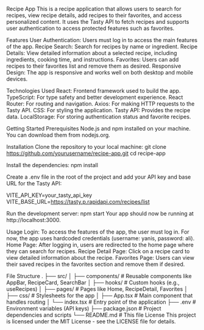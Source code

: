 Recipe App
This is a recipe application that allows users to search for recipes, view recipe details, add recipes to their favorites, and access personalized content. It uses the Tasty API to fetch recipes and supports user authentication to access protected features such as favorites.

Features
  User Authentication: Users must log in to access the main features of the app.
  Recipe Search: Search for recipes by name or ingredient.
  Recipe Details: View detailed information about a selected recipe, including ingredients, cooking time, and instructions.
  Favorites: Users can add recipes to their favorites list and remove them as desired.
  Responsive Design: The app is responsive and works well on both desktop and mobile devices.


Technologies Used
  React: Frontend framework used to build the app.
  TypeScript: For type safety and better development experience.
  React Router: For routing and navigation.
  Axios: For making HTTP requests to the Tasty API.
  CSS: For styling the application.
  Tasty API: Provides the recipe data.
  LocalStorage: For storing authentication status and favorite recipes.

Getting Started
  Prerequisites
Node.js and npm installed on your machine. You can download them from nodejs.org.

  Installation
Clone the repository to your local machine:
  git clone https://github.com/yourusername/recipe-app.git
  cd recipe-app

Install the dependencies:
  npm install

Create a .env file in the root of the project and add your API key and base URL for the Tasty API:

VITE_API_KEY=your_tasty_api_key
VITE_BASE_URL=https://tasty.p.rapidapi.com/recipes/list

Run the development server:
npm start
Your app should now be running at http://localhost:3000.

Usage
  Login: To access the features of the app, the user must log in. For now, the app uses hardcoded credentials (username: yanis, password: ali).
  Home Page: After logging in, users are redirected to the home page where they can search for recipes.
  Recipe Detail Page: Click on a recipe card to view detailed information about the recipe.
  Favorites Page: Users can view their saved recipes in the favorites section and remove them if desired.


File Structure
.
├── src/
│   ├── components/        # Reusable components like AppBar, RecipeCard, SearchBar
│   ├── hooks/             # Custom hooks (e.g., useRecipes)
│   ├── pages/             # Pages like Home, RecipeDetail, Favorites
│   ├── css/               # Stylesheets for the app
│   ├── App.tsx            # Main component that handles routing
│   └── index.tsx          # Entry point of the application
├── .env                   # Environment variables (API keys)
├── package.json           # Project dependencies and scripts
└── README.md              # This file
License
This project is licensed under the MIT License - see the LICENSE file for details.


